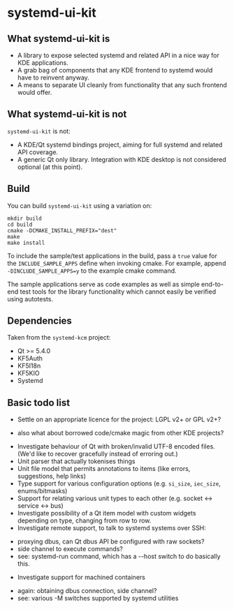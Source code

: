 
# systemd-ui-kit

## What systemd-ui-kit is

 * A library to expose selected systemd and related API in a nice way for KDE applications.
 * A grab bag of components that any KDE frontend to systemd would have to reinvent anyway.
 * A means to separate UI cleanly from functionality that any such frontend would offer.

## What systemd-ui-kit is not

`systemd-ui-kit` is not:
 * A KDE/Qt systemd bindings project, aiming for full systemd and related API coverage.
 * A generic Qt only library. Integration with KDE desktop is not considered optional (at this point).
 
## Build

You can build `systemd-ui-kit` using a variation on:

    mkdir build
    cd build
    cmake -DCMAKE_INSTALL_PREFIX="dest"
    make
    make install

To include the sample/test applications in the build, pass a `true` value for the `INCLUDE_SAMPLE_APPS` define when invoking cmake.
For example, append `-DINCLUDE_SAMPLE_APPS=y` to the example cmake command.

The sample applications serve as code examples as well as simple end-to-end test tools for the library functionality which cannot 
easily be verified using autotests.

## Dependencies

Taken from the `systemd-kcm` project:

 * Qt >= 5.4.0
 * KF5Auth
 * KF5I18n
 * KF5KIO
 * Systemd

## Basic todo list

 * Settle on an appropriate licence for the project: LGPL v2+ or GPL v2+? 
  - also what about borrowed code/cmake magic from other KDE projects?
 * Investigate behaviour of Qt with broken/invalid UTF-8 encoded files. (We'd like to recover gracefully instead of erroring out.)
 * Unit parser that actually tokenises things
 * Unit file model that permits annotations to items (like errors, suggestions, help links)
 * Type support for various configuration options (e.g. `si_size`, `iec_size`, enums/bitmasks)
 * Support for relating various unit types to each other (e.g. socket <-> service <-> bus)
 * Investigate possibility of a Qt item model with custom widgets depending on type, changing from row to row.
 * Investigate remote support, to talk to systemd systems over SSH:
  - proxying dbus, can Qt dbus API be configured with raw sockets?
  - side channel to execute commands?
  - see: systemd-run command, which has a --host switch to do basically this.
 * Investigate support for machined containers
  - again: obtaining dbus connection, side channel?
  - see: various -M switches supported by systemd utilities